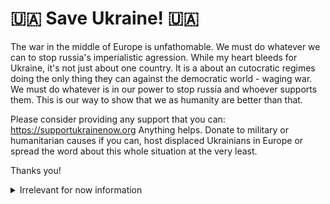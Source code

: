 # 🇺🇦 Save Ukraine! 🇺🇦

The war in the middle of Europe is unfathomable. We must do whatever we can to stop russia's imperialistic agression. While my heart bleeds for Ukraine, it's not just about one country. It is a about an cutocratic regimes doing the only thing they can against the democratic world - waging war. We must do whatever is in our power to stop russia and whoever supports them. This is our way to show that we as humanity are better than that.

Please consider providing any support that you can: https://supportukrainenow.org
Anything helps. Donate to military or humanitarian causes if you can, host displaced Ukrainians in Europe or spread the word about this whole situation at the very least.

Thanks you!

<details>
  <summary>Irrelevant for now information</summary>
  
# Hi 👋, I'm Igor!

![GitHub followers](https://img.shields.io/github/followers/niosus?label=github%20followers&style=for-the-badge)
![GitHub User's stars](https://img.shields.io/github/stars/niosus?affiliations=OWNER%2CCOLLABORATOR&label=total%20stars%20earned&style=for-the-badge&color=red)
![Visitors](https://api.visitorbadge.io/api/visitors?path=niosus%2Fniosus&countColor=%23263759)
![GitHub Sponsors](https://img.shields.io/github/sponsors/niosus?color=orange&style=for-the-badge)
[![Donate][img-paypal]][donate-paypal]


- 🤖 I am mostly interested in perception/localization/SLAM in anything related to robotics. You can see this by following my pinned repos and the carreer path on [LinkedIn](https://www.linkedin.com/in/igor-bogoslavskyi/). I have a PhD in robotics from the university of Bonn, from the [Cyrill Stachniss'](https://www.ipb.uni-bonn.de/people/cyrill-stachniss/) lab and I've published and presented at various robotics conferences like ICRA, IROS, RosCon etc. (see the list of publications below)
  <details>
  <summary>My publications (see also my <a href="https://scholar.google.de/citations?user=4HpTpIQAAAAJ&hl=en">Google Scholar</a>)
  </summary>
  <br/>
    
  [![Google Scholar](https://img.shields.io/static/v1?style=for-the-badge&label=Google%20Scholar&logo=googlescholar&message=Igor%20Bogoslavskyi&color=blue)](https://scholar.google.de/citations?user=4HpTpIQAAAAJ&hl=en)

    
  ## 2018
  - B. Della Corte, I. Bogoslavskyi, C. Stachniss, and G. Grisetti, [“A general framework for flexible multi-cue photometric point cloud registration,”](https://www.ipb.uni-bonn.de/wp-content/papercite-data/pdf/della-corte2018icra.pdf) in Proc. of the ieee int. conf. on robotics & automation (ICRA), 2018
  - I. Bogoslavskyi, [“Robot mapping and navigation in real-world environments,”](http://www.ipb.uni-bonn.de/pdfs/bogoslavskyi2018phd.pdf) PhD Thesis, 2018
  ## 2017
  - I. Bogoslavskyi and C. Stachniss, [“Analyzing the quality of matched 3d point clouds of objects,”](http://www.ipb.uni-bonn.de/pdfs/bogoslavskyi17iros.pdf) in Proc. of the ieee/rsj int. conf. on intelligent robots and systems (IROS), 2017
  - I. Bogoslavskyi and C. Stachniss, [“Efficient online segmentation for sparse 3d laser scans,”](http://www.ipb.uni-bonn.de/pdfs/bogoslavskyi16pfg.pdf) in Journal of photogrammetry, remote sensing and geoinformation science (PFG), 2017
  ## 2016
  - I. Bogoslavskyi, M. Mazuran, and C. Stachniss, [“Robust homing for autonomous robots,”](https://www.ipb.uni-bonn.de/wp-content/papercite-data/pdf/bogoslavskyi16icra.pdf) in Proc. of the ieee int. conf. on robotics & automation (icra), 2016.
  - I. Bogoslavskyi and C. Stachniss, [“Fast range image-based segmentation of sparse 3d laser scans for online operation,”](https://www.ipb.uni-bonn.de/wp-content/papercite-data/pdf/bogoslavskyi16iros.pdf) in Proc. of the ieee/rsj int. conf. on intelligent robots and systems (IROS), 2016.]
  - D. Perea-Ström, I. Bogoslavskyi, and C. Stachniss, [“Robust exploration and homing for autonomous robots,”](https://www.ipb.uni-bonn.de/wp-content/papercite-data/pdf/perea16jras.pdf) in Robotics and autonomous systems, 2016.
  ## 2015
  - I. Bogoslavskyi, L. Spinello, W. Burgard, and C. Stachniss, [“Where to park? minimizing the expected time to find a parking space,”](https://www.ipb.uni-bonn.de/wp-content/papercite-data/pdf/bogoslavskyi15icra.pdf) in Proc. of the ieee int. conf. on robotics & automation (ICRA), 2015
  ## 2013
  - I. Bogoslavskyi, O. Vysotska, J. Serafin, G. Grisetti, and C. Stachniss, [“Efficient traversability analysis for mobile robots using the kinect sensor,”](http://www.informatik.uni-freiburg.de/~stachnis/pdf/bogoslavskyi13ecmr.pdf) in Proc. of the european conf. on mobile robots (ECMR), 2013
  ---------
  </details>
- 💻 I am also fond of C++, I've talked at CppCon and am maintaining [EasyClangComplete](https://github.com/niosus/EasyClangComplete) - a Sublime Text 3/4 plugin for C++ code completion. Please donate something or sponsor me on GitHub if you find this effort useful!


</details>


[img-paypal]: https://img.shields.io/badge/Donate-PayPal-blue.svg?style=for-the-badge
[donate-paypal]: https://www.paypal.com/cgi-bin/webscr?cmd=_s-xclick&hosted_button_id=2QLY7J4Q944HS
